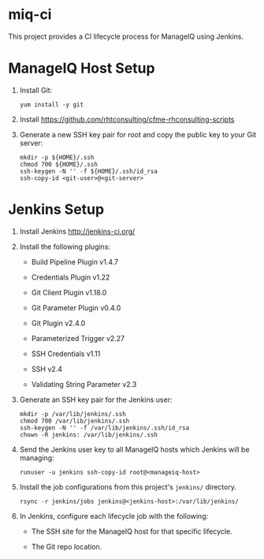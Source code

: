 # miq-ci

This project provides a CI lifecycle process for ManageIQ using Jenkins.

# ManageIQ Host Setup

 1. Install Git:


    ```
    yum install -y git
    ```

 2. Install <https://github.com/rhtconsulting/cfme-rhconsulting-scripts>

 3. Generate a new SSH key pair for root and copy the public key to
    your Git server:


    ```
    mkdir -p ${HOME}/.ssh
    chmod 700 ${HOME}/.ssh
    ssh-keygen -N '' -f ${HOME}/.ssh/id_rsa
    ssh-copy-id <git-user>@<git-server>
    ```

# Jenkins Setup

 1. Install Jenkins <http://jenkins-ci.org/>

 2. Install the following plugins:

    - Build Pipeline Plugin v1.4.7

    - Credentials Plugin v1.22

    - Git Client Plugin v1.18.0

    - Git Parameter Plugin v0.4.0

    - Git Plugin v2.4.0

    - Parameterized Trigger v2.27

    - SSH Credentials v1.11

    - SSH v2.4

    - Validating String Parameter v2.3

 2. Generate an SSH key pair for the Jenkins user:

    ```
    mkdir -p /var/lib/jenkins/.ssh
    chmod 700 /var/lib/jenkins/.ssh
    ssh-keygen -N '' -f /var/lib/jenkins/.ssh/id_rsa
    chown -R jenkins: /var/lib/jenkins/.ssh
    ```

 3. Send the Jenkins user key to all ManageIQ hosts which Jenkins will be
    managing:

    ```
    runuser -u jenkins ssh-copy-id root@<manageiq-host>
    ```

 4. Install the job configurations from this project's `jenkins/` directory.


    ```
    rsync -r jenkins/jobs jenkins@<jenkins-host>:/var/lib/jenkins/
    ```

 5. In Jenkins, configure each lifecycle job with the following:

    - The SSH site for the ManageIQ host for that specific lifecycle.

    - The Git repo location.
